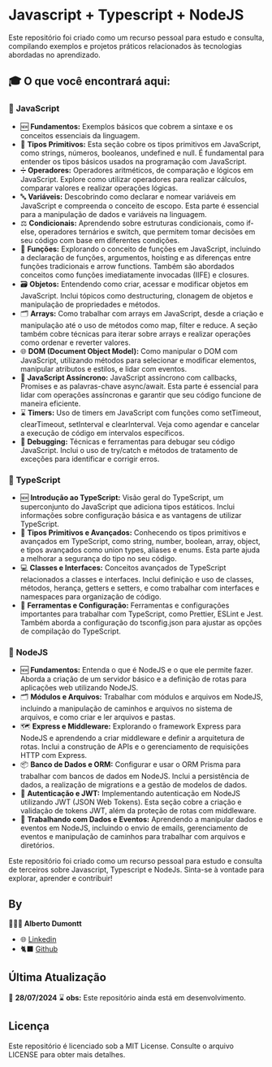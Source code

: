 # Javascript + Typescript + NodeJS

Este repositório foi criado como um recurso pessoal para estudo e consulta, compilando exemplos e projetos práticos relacionados às tecnologias abordadas no aprendizado.

## 🎓 **O que você encontrará aqui:**

### 📜 **JavaScript**
- 🆕 **Fundamentos:** Exemplos básicos que cobrem a sintaxe e os conceitos essenciais da linguagem.
- 🗿 **Tipos Primitivos:** Esta seção cobre os tipos primitivos em JavaScript, como strings, números, booleanos, undefined e null. É fundamental para entender os tipos básicos usados na programação com JavaScript.
- ➗ **Operadores:** Operadores aritméticos, de comparação e lógicos em JavaScript. Explore como utilizar operadores para realizar cálculos, comparar valores e realizar operações lógicas.
- 🔤 **Variáveis:** Descobrindo como declarar e nomear variáveis em JavaScript e compreenda o conceito de escopo. Esta parte é essencial para a manipulação de dados e variáveis na linguagem.
- ⚖️ **Condicionais:** Aprendendo sobre estruturas condicionais, como if-else, operadores ternários e switch, que permitem tomar decisões em seu código com base em diferentes condições.
- 🔧 **Funções:** Explorando o conceito de funções em JavaScript, incluindo a declaração de funções, argumentos, hoisting e as diferenças entre funções tradicionais e arrow functions. Também são abordados conceitos como funções imediatamente invocadas (IIFE) e closures.
- 🗃️ **Objetos:** Entendendo como criar, acessar e modificar objetos em JavaScript. Inclui tópicos como destructuring, clonagem de objetos e manipulação de propriedades e métodos.
- 🗂️ **Arrays:** Como trabalhar com arrays em JavaScript, desde a criação e manipulação até o uso de métodos como map, filter e reduce. A seção também cobre técnicas para iterar sobre arrays e realizar operações como ordenar e reverter valores.
- 🌐 **DOM (Document Object Model):** Como manipular o DOM com JavaScript, utilizando métodos para selecionar e modificar elementos, manipular atributos e estilos, e lidar com eventos.
- 🚦 **JavaScript Assíncrono:** JavaScript assíncrono com callbacks, Promises e as palavras-chave async/await. Esta parte é essencial para lidar com operações assíncronas e garantir que seu código funcione de maneira eficiente.
- ⌛ **Timers:** Uso de timers em JavaScript com funções como setTimeout, clearTimeout, setInterval e clearInterval. Veja como agendar e cancelar a execução de código em intervalos específicos.
- 🤯 **Debugging:** Técnicas e ferramentas para debugar seu código JavaScript. Inclui o uso de try/catch e métodos de tratamento de exceções para identificar e corrigir erros.

### 🧩 **TypeScript**
- 🆕 **Introdução ao TypeScript:** Visão geral do TypeScript, um superconjunto do JavaScript que adiciona tipos estáticos. Inclui informações sobre configuração básica e as vantagens de utilizar TypeScript.
- 🗿 **Tipos Primitivos e Avançados:** Conhecendo os tipos primitivos e avançados em TypeScript, como string, number, boolean, array, object, e tipos avançados como union types, aliases e enums. Esta parte ajuda a melhorar a segurança do tipo no seu código.
- 💻 **Classes e Interfaces:** Conceitos avançados de TypeScript relacionados a classes e interfaces. Inclui definição e uso de classes, métodos, herança, getters e setters, e como trabalhar com interfaces e namespaces para organização de código.
- 🥸 **Ferramentas e Configuração:** Ferramentas e configurações importantes para trabalhar com TypeScript, como Prettier, ESLint e Jest. Também aborda a configuração do tsconfig.json para ajustar as opções de compilação do TypeScript.

### 🔧 **NodeJS**
- 🆕 **Fundamentos:** Entenda o que é NodeJS e o que ele permite fazer. Aborda a criação de um servidor básico e a definição de rotas para aplicações web utilizando NodeJS.
- 🗂️ **Módulos e Arquivos:** Trabalhar com módulos e arquivos em NodeJS, incluindo a manipulação de caminhos e arquivos no sistema de arquivos, e como criar e ler arquivos e pastas.
- 🗺️ **Express e Middleware:** Explorando o framework Express para NodeJS e aprendendo a criar middleware e definir a arquitetura de rotas. Inclui a construção de APIs e o gerenciamento de requisições HTTP com Express.
- 📦 **Banco de Dados e ORM:** Configurar e usar o ORM Prisma para trabalhar com bancos de dados em NodeJS. Inclui a persistência de dados, a realização de migrations e a gestão de modelos de dados.
- 🔐 **Autenticação e JWT:** Implementando autenticação em NodeJS utilizando JWT (JSON Web Tokens). Esta seção cobre a criação e validação de tokens JWT, além da proteção de rotas com middleware.
- 🎲 **Trabalhando com Dados e Eventos:** Aprendendo a manipular dados e eventos em NodeJS, incluindo o envio de emails, gerenciamento de eventos e manipulação de caminhos para trabalhar com arquivos e diretórios.

Este repositório foi criado como um recurso pessoal para estudo e consulta de terceiros sobre Javascript, Typescript e NodeJs. Sinta-se à vontade para explorar, aprender e contribuir!

## By

**👨🏾‍💻 Alberto Dumontt**  
- 🌐 [Linkedin](https://www.linkedin.com/in/alberto-sdumontt/)  
- 🐈‍⬛ [Github](https://github.com/AlbertoDumonttDev)  

## Última Atualização

📆 **28/07/2024**
⌛ **obs:** Este repositório ainda está em desenvolvimento.

## Licença

Este repositório é licenciado sob a MIT License. Consulte o arquivo LICENSE para obter mais detalhes.
